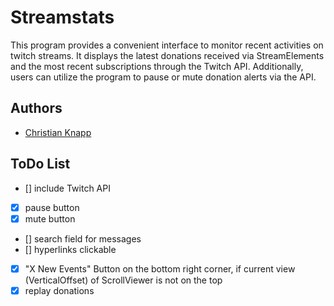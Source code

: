
# Streamstats

This program provides a convenient interface to monitor recent activities on twitch streams. It displays the latest donations received via StreamElements and the most recent subscriptions through the Twitch API. Additionally, users can utilize the program to pause or mute donation alerts via the API.


## Authors

- [Christian Knapp](https://www.github.com/schmolldechse)


## ToDo List

- [] include Twitch API
- [X] pause button
- [X] mute button
- [] search field for messages 
- [] hyperlinks clickable
- [X] "X New Events" Button on the bottom right corner, if current view (VerticalOffset) of ScrollViewer is not on the top
- [X] replay donations 

